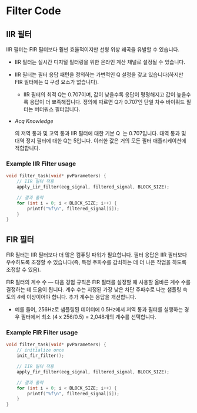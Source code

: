 # Filter Code

## **IIR 필터**

IIR 필터는 FIR 필터보다 훨씬 효율적이지만 선형 위상 왜곡을 유발할 수 있습니다.

- IIR 필터는 실시간 디지털 필터링을 위한 온라인 계산 채널로 설정될 수 있습니다.

- IIR 필터는 필터 응답 패턴을 정의하는 가변적인 Q 설정을 갖고 있습니다(하지만 FIR 필터에는 Q 구성 요소가 없습니다).

  - IIR 필터의 최적 Q는 0.707이며, 값이 낮을수록 응답이 평평해지고 값이 높을수록 응답이 더 뾰족해집니다. 정의에 따르면 Q가 0.707인 단일 차수 바이쿼드 필터는 버터워스 필터입니다.

- *Acq Knowledge*

  의 저역 통과 및 고역 통과 IIR 필터에 대한 기본 Q  는 0.707입니다. 대역 통과 및 대역 정지 필터에 대한 Q는 5입니다. 이러한 값은 거의 모든 필터 애플리케이션에 적합합니다.

### Example IIR Filter usage

```c
void filter_task(void* pvParameters) {
    // IIR 필터 적용
    apply_iir_filter(eeg_signal, filtered_signal, BLOCK_SIZE);

    // 결과 출력
    for (int i = 0; i < BLOCK_SIZE; i++) {
        printf("%f\n", filtered_signal[i]);
    }
}
```

## **FIR 필터**

FIR 필터는 IIR 필터보다 더 많은 컴퓨팅 파워가 필요합니다. 필터 응답은 IIR 필터보다 우수하도록 조정할 수 있습니다(즉, 특정 주파수를 감쇠하는 데 더 나은 작업을 하도록 조정할 수 있음).

FIR 필터의 계수 수 — 다음 경험 규칙은 FIR 필터를 설정할 때 사용할 올바른 계수 수를 결정하는 데 도움이 됩니다.
계수 수는 지정된 가장 낮은 차단 주파수로 나눈 샘플링 속도의 4배 이상이어야 합니다. 추가 계수는 응답을 개선합니다.

- 예를 들어, 256Hz로 샘플링된 데이터에 0.5Hz에서 저역 통과 필터를 실행하는 경우 필터에서 최소 (4 x 256/0.5) = 2,048개의 계수를 선택합니다.

### Example FIR Filter usage

```c
void filter_task(void* pvParameters) {
    // initialize once
    init_fir_filter();

    // IIR 필터 적용
    apply_fir_filter(eeg_signal, filtered_signal, BLOCK_SIZE);

    // 결과 출력
    for (int i = 0; i < BLOCK_SIZE; i++) {
        printf("%f\n", filtered_signal[i]);
    }
}
```
